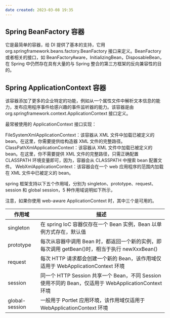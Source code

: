 ```yaml
---
date created: 2023-03-08 19:35
---
```


## Spring BeanFactory 容器

它是最简单的容器，给 DI 提供了基本的支持，它用 org.springframework.beans.factory.BeanFactory 接口来定义。BeanFactory 或者相关的接口，如 BeanFactoryAware，InitializingBean，DisposableBean，在 Spring 中仍然存在具有大量的与 Spring 整合的第三方框架的反向兼容性的目的。

## Spring ApplicationContext 容器

该容器添加了更多的企业特定的功能，例如从一个属性文件中解析文本信息的能力，发布应用程序事件给感兴趣的事件监听器的能力。该容器是由 org.springframework.context.ApplicationContext 接口定义。

最常被使用的 ApplicationContext 接口实现：

FileSystemXmlApplicationContext：该容器从 XML 文件中加载已被定义的 bean。在这里，你需要提供给构造器 XML 文件的完整路径。
ClassPathXmlApplicationContext：该容器从 XML 文件中加载已被定义的 bean。在这里，你不需要提供 XML 文件的完整路径，只需正确配置 CLASSPATH 环境变量即可，因为，容器会从 CLASSPATH 中搜索 bean 配置文件。
WebXmlApplicationContext：该容器会在一个 web 应用程序的范围内加载在 XML 文件中已被定义的 bean。

spring 框架支持以下五个作用域，分别为 singleton、prototype、request、session 和 global session，5 种作用域说明如下所示，

注意，如果你使用 web-aware ApplicationContext 时，其中三个是可用的。

| 作用域         | 描述                                                                                                 |
| -------------- | ---------------------------------------------------------------------------------------------------- |
| singleton      | 在 spring IoC 容器仅存在一个 Bean 实例，Bean 以单例方式存在，默认值                                  |
| prototype      | 每次从容器中调用 Bean 时，都返回一个新的实例，即每次调用 getBean()时，相当于执行 newXxxBean()        |
| request        | 每次 HTTP 请求都会创建一个新的 Bean，该作用域仅适用于 WebApplicationContext 环境                     |
| session        | 同一个 HTTP Session 共享一个 Bean，不同 Session 使用不同的 Bean，仅适用于 WebApplicationContext 环境 |
| global-session | 一般用于 Portlet 应用环境，该作用域仅适用于 WebApplicationContext 环境                               |

